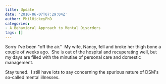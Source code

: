 ```yaml
---
title: Update
date: '2010-06-07T07:29:04Z'
author: PhilHickeyPhD
categories:
- A Behavioral Approach to Mental Disorders
tags: []
---
```


Sorry I've been "off the air."  My wife, Nancy, fell and broke her thigh bone a couple of weeks ago.  She is out of the hospital and recuperating well, but my days are filled with the minutiae of personal care and domestic management.

Stay tuned.  I still have lots to say concerning the spurious nature of DSM's so-called mental illnesses.